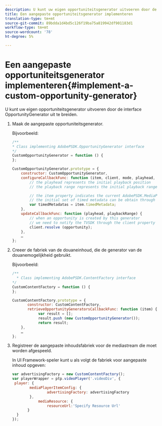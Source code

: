```yaml
---
description: U kunt uw eigen opportuniteitsgenerator uitvoeren door de interface OpportunityGenerator uit te breiden.
title: Een aangepaste opportuniteitsgenerator implementeren
translation-type: tm+mt
source-git-commit: 89bdda1d4bd5c126f19ba75a819942df901183d1
workflow-type: tm+mt
source-wordcount: '78'
ht-degree: 5%

---
```



# Een aangepaste opportuniteitsgenerator implementeren{#implement-a-custom-opportunity-generator}

U kunt uw eigen opportuniteitsgenerator uitvoeren door de interface OpportunityGenerator uit te breiden.

1. Maak de aangepaste opportuniteitsgenerator.

   Bijvoorbeeld:

   ```js
   /** 
   * Class implementing AdobePSDK.OpportunityGenerator interface 
   */ 
   CustomOpportunityGenerator = function () { 
   }; 
   
   CustomOpportunityGenerator.prototype = { 
       constructor: CustomOpportunityGenerator, 
       configureCallbackFunc: function (item, client, mode, playhead, playbackRange) {  
           // the playhead represents the initial playback position 
           // the playback range represents the initial playback range 
   
           // the item property indicates the current AdobePSDK.MediaPlayerItem associated with this generator 
           // the initial set of timed metadata can be obtain through the item property 
           var timedMetadatas = item.timedMetadata; 
       }, 
       updateCallbackFunc: function (playhead, playbackRange) { 
           // when an opportunity is created by this generator 
           // we need to notify the TVSDK through the client property 
           client.resolve (opportunity); 
       }, 
       … 
   }; 
   ```

1. Creeer de fabriek van de douaneinhoud, die de generator van de douanemogelijkheid gebruikt.

   Bijvoorbeeld:

   ```js
   /** 
     * Class implementing AdobePSDK.ContentFactory interface 
   */ 
   CustomContentFactory = function () { 
   }; 
   
   CustomContentFactory.prototype = { 
          constructor: CustomContentFactory, 
          retrieveOpportunityGeneratorsCallbackFunc: function (item) { 
               var result = []; 
               result.push (new CustomOpportunityGenerator()); 
               return result; 
       }, 
       … 
   }; 
   ```

1. Registreer de aangepaste inhoudsfabriek voor de mediastream die moet worden afgespeeld.

   In UI Framework-speler kunt u als volgt de fabriek voor aangepaste inhoud opgeven:

   ```js
   var advertisingFactory = new CustomContentFactory(); 
   var playerWrapper = ptp.videoPlayer('.videoDiv', { 
    player: { 
           mediaPlayerItemConfig: { 
                   advertisingFactory: advertisingFactory 
           }, 
               mediaResource: { 
                   resourceUrl:'Specify Resource Url' 
          } 
     } 
   }); 
   ```

